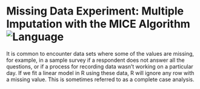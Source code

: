 # Missing Data Experiment: Multiple Imputation with the MICE Algorithm ![Language](https://img.shields.io/badge/language-R-blue)

It is common to encounter data sets where some of the values are missing, for example, in a sample survey if a respondent does not answer all the questions, or if a process for recording data wasn’t working on a particular day. If we fit a linear model in R using these data, R will ignore any row with a missing value. This is sometimes referred to as a complete case analysis.
